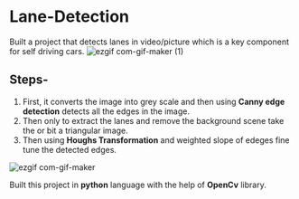 # Lane-Detection
Built a project that detects lanes in video/picture which is a key component for self driving cars.
![ezgif com-gif-maker (1)](https://user-images.githubusercontent.com/52134872/97107907-08c4a800-16f0-11eb-8029-2a5a22c53189.gif)


## Steps-
1. First, it converts the image into grey scale and then using **Canny edge detection** detects all the edges in the image.
2. Then only to extract the lanes and remove the background scene take the or bit a triangular image.
3. Then using **Houghs Transformation** and weighted slope of edeges fine tune the detected edges.  

![ezgif com-gif-maker](https://user-images.githubusercontent.com/52134872/97106629-f2ffb480-16e8-11eb-9f4f-9adf1082f9b9.gif)

Built this project in **python** language with the help of **OpenCv** library.
